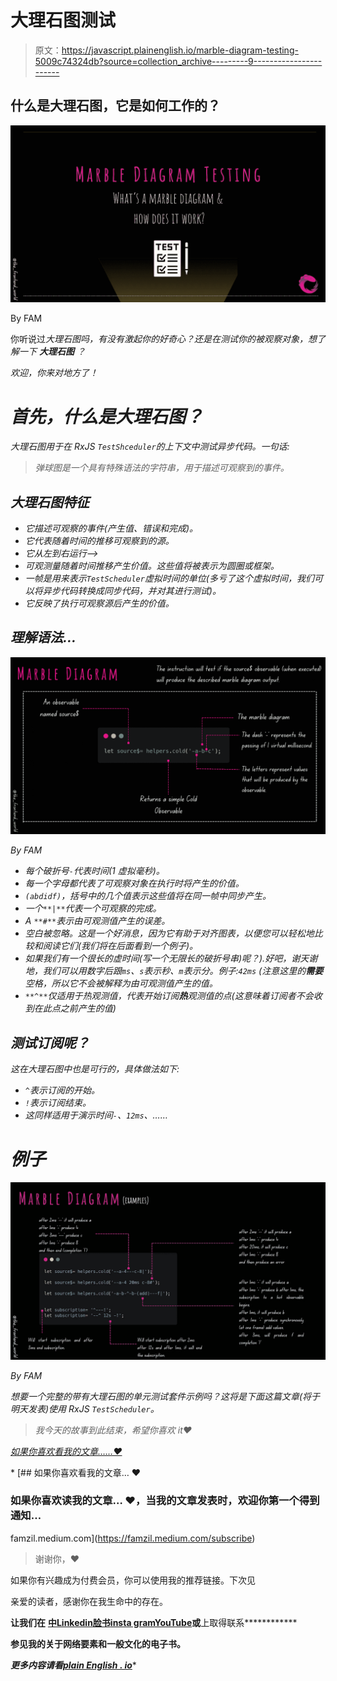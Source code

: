 # 大理石图测试

> 原文：<https://javascript.plainenglish.io/marble-diagram-testing-5009c74324db?source=collection_archive---------9----------------------->

## 什么是大理石图，它是如何工作的？

![](img/d8786cfe1034eb7d1f431d17a52722f7.png)

By FAM

你听说过*大理石图吗，有没有激起你的好奇心？还是在测试你的被观察对象，想了解一下 ***大理石图*** ？*

*欢迎，你来对地方了！*

# *首先，什么是大理石图？*

*大理石图用于在 RxJS `TestShceduler`的上下文中测试异步代码。一句话:*

> *弹球图是一个具有特殊语法的字符串，用于描述可观察到的事件。*

## *大理石图特征*

*   *它描述可观察的事件(产生值、错误和完成)。*
*   *它代表随着时间的推移可观察到的源。*
*   *它从左到右运行-->*
*   *可观测量随着时间推移产生价值。这些值将被表示为圆圈或框架。*
*   *一帧是用来表示`TestScheduler`虚拟时间的单位(多亏了这个虚拟时间，我们可以将异步代码转换成同步代码，并对其进行测试)。*
*   *它反映了执行可观察源后产生的价值。*

## *理解语法…*

*![](img/685638a56b6a63dd0725d0468ab491f7.png)*

*By FAM*

*   *每个破折号`-`代表时间(1 虚拟毫秒)。*
*   *每一个字母都代表了可观察对象在执行时将产生的价值。*
*   *`(abdidf)`，括号中的几个值表示这些值将在同一帧中同步产生。*
*   *一个`**|**`代表一个可观察的完成。*
*   *A `**#**`表示由可观测值产生的误差。*
*   *空白被忽略。这是一个好消息，因为它有助于对齐图表，以便您可以轻松地比较和阅读它们(我们将在后面看到一个例子)。*
*   *如果我们有一个很长的虚时间(写一个无限长的破折号串)呢？).好吧，谢天谢地，我们可以用数字后跟`ms`、`s`表示秒、`m`表示分。例子:`42ms` (注意这里的**需要**空格，所以它不会被解释为由可观测值产生的值。*
*   *`**^**`仅适用于热观测值，代表开始订阅**热**观测值的点(这意味着订阅者不会收到在此点之前产生的值)*

## *测试订阅呢？*

*这在大理石图中也是可行的，具体做法如下:*

*   *`^`表示订阅的开始。*
*   *`!`表示订阅结束。*
*   *这同样适用于演示时间`-`、`12ms`、……*

# *例子*

*![](img/d30f404dbf3f9b30cd059f784b063a38.png)*

*By FAM*

*想要一个完整的带有大理石图的单元测试套件示例吗？这将是下面这篇文章(将于明天发表)使用 RxJS `TestScheduler`。*

> *我今天的故事到此结束，希望你喜欢 it❤*

*[如果你喜欢看我的文章……♥️](https://famzil.medium.com/subscribe)*

*[](https://famzil.medium.com/subscribe) [## 如果你喜欢看我的文章… ♥️

### 如果你喜欢读我的文章… ♥️，当我的文章发表时，欢迎你第一个得到通知…

famzil.medium.com](https://famzil.medium.com/subscribe) 

> 谢谢你，❤

如果你有兴趣成为付费会员，你可以使用我的推荐链接。下次见

亲爱的读者，感谢你在我生命中的存在。

**让我们在** [**中**](https://medium.com/@famzil/)**[**Linkedin**](https://www.linkedin.com/in/fatima-amzil-9031ba95/)**[**脸书**](https://www.facebook.com/The-Front-End-World)**[**insta gram**](https://www.instagram.com/the_frontend_world/)**[**YouTube**](https://www.youtube.com/channel/UCaxr-f9r6P1u7Y7SKFHi12g)**或**上取得联系************

**参见我的关于网络要素和一般文化的电子书。**

***更多内容请看*[***plain English . io***](http://plainenglish.io/)***